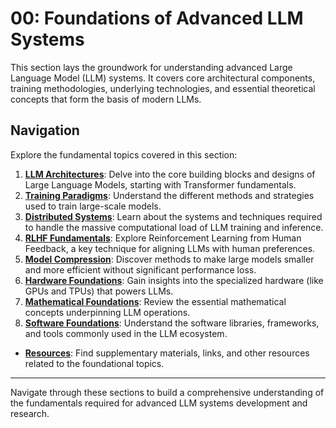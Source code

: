# 00: Foundations of Advanced LLM Systems

This section lays the groundwork for understanding advanced Large Language Model (LLM) systems. It covers core architectural components, training methodologies, underlying technologies, and essential theoretical concepts that form the basis of modern LLMs.

## Navigation

Explore the fundamental topics covered in this section:

1.  [**LLM Architectures**](./01_llm_architectures/README.md): Delve into the core building blocks and designs of Large Language Models, starting with Transformer fundamentals.
2.  [**Training Paradigms**](./02_training_paradigms/README.md): Understand the different methods and strategies used to train large-scale models.
3.  [**Distributed Systems**](./03_distributed_systems/README.md): Learn about the systems and techniques required to handle the massive computational load of LLM training and inference.
4.  [**RLHF Fundamentals**](./04_rlhf_fundamentals/README.md): Explore Reinforcement Learning from Human Feedback, a key technique for aligning LLMs with human preferences.
5.  [**Model Compression**](./05_model_compression/README.md): Discover methods to make large models smaller and more efficient without significant performance loss.
6.  [**Hardware Foundations**](./06_hardware_foundations/README.md): Gain insights into the specialized hardware (like GPUs and TPUs) that powers LLMs.
7.  [**Mathematical Foundations**](./07_mathematical_foundations/README.md): Review the essential mathematical concepts underpinning LLM operations.
8.  [**Software Foundations**](./08_software_foundations/README.md): Understand the software libraries, frameworks, and tools commonly used in the LLM ecosystem.

*   [**Resources**](./resources/): Find supplementary materials, links, and other resources related to the foundational topics.

---

Navigate through these sections to build a comprehensive understanding of the fundamentals required for advanced LLM systems development and research.
